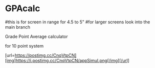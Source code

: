 # GPAcalc
#this is for screen in range for 4.5 to 5"
#for larger screens look into the main branch

Grade Point Average calculator

for 10 point system

[url=https://postimg.cc/CnqVtpCN][img]https://i.postimg.cc/CnqVtpCN/appSimul.png[/img][/url]
